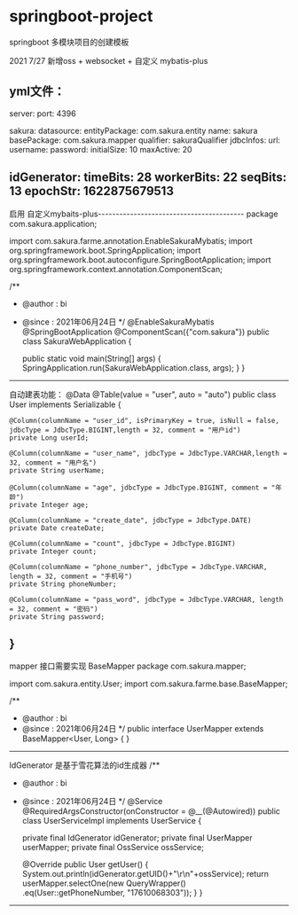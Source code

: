 # springboot-project

springboot 多模块项目的创建模板

2021 7/27 新增oss + websocket + 自定义 mybatis-plus


yml文件：
--------------------------------------------------------------
server:
  port: 4396

sakura:
  datasource:
    entityPackage: com.sakura.entity
    name: sakura
    basePackage: com.sakura.mapper
    qualifier: sakuraQualifier
    jdbcInfos:
      url:
      username:
      password:
      initialSize: 10
      maxActive: 20

idGenerator:
  timeBits: 28
  workerBits: 22
  seqBits: 13
  epochStr: 1622875679513
  --------------------------------------------------------------
  
启用 自定义mybaits-plus-----------------------------------------
package com.sakura.application;

import com.sakura.farme.annotation.EnableSakuraMybatis;
import org.springframework.boot.SpringApplication;
import org.springframework.boot.autoconfigure.SpringBootApplication;
import org.springframework.context.annotation.ComponentScan;

/**
 * @author : bi
 * @since : 2021年06月24日
 */
@EnableSakuraMybatis
@SpringBootApplication
@ComponentScan({"com.sakura"})
public class SakuraWebApplication {

    public static void main(String[] args) {
        SpringApplication.run(SakuraWebApplication.class, args);
    }
}
--------------------------------------------------------------------------------------------
自动建表功能：
 @Data
@Table(value = "user", auto = "auto")
public class User implements Serializable {


    @Column(columnName = "user_id", isPrimaryKey = true, isNull = false, jdbcType = JdbcType.BIGINT,length = 32, comment = "用户id")
    private Long userId;

    @Column(columnName = "user_name", jdbcType = JdbcType.VARCHAR,length = 32, comment = "用户名")
    private String userName;

    @Column(columnName = "age", jdbcType = JdbcType.BIGINT, comment = "年龄")
    private Integer age;

    @Column(columnName = "create_date", jdbcType = JdbcType.DATE)
    private Date createDate;

    @Column(columnName = "count", jdbcType = JdbcType.BIGINT)
    private Integer count;

    @Column(columnName = "phone_number", jdbcType = JdbcType.VARCHAR, length = 32, comment = "手机号")
    private String phoneNumber;

    @Column(columnName = "pass_word", jdbcType = JdbcType.VARCHAR, length = 32, comment = "密码")
    private String password;
}
-----------------------------------------------------------------------------------------------------------------------------
mapper 接口需要实现 BaseMapper
package com.sakura.mapper;

import com.sakura.entity.User;
import com.sakura.farme.base.BaseMapper;

/**
 * @author : bi
 * @since : 2021年06月24日
 */
public interface UserMapper extends BaseMapper<User, Long> {
}
-------------------------------------------------------------------------------------------------------------------------------
IdGenerator 是基于雪花算法的id生成器
/**
 * @author : bi
 * @since : 2021年06月24日
 */
@Service
@RequiredArgsConstructor(onConstructor = @__(@Autowired))
public class UserServiceImpl implements UserService {

    private final IdGenerator idGenerator;
    private final UserMapper userMapper;
    private final OssService ossService;

    @Override
    public User getUser() {
        System.out.println(idGenerator.getUID()+"\r\n"+ossService);
        return  userMapper.selectOne(new QueryWrapper<User>()
                .eq(User::getPhoneNumber, "17610068303"));
    }
}
---------------------------------------------------------------------------------------------------------------------------------------



